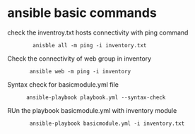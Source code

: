 # ansible basic commands

check the inventroy.txt hosts connectivity with ping command

            anisble all -m ping -i inventory.txt
            
 Check the connectivity of web group in inventory
 
           ansible web -m ping -i inventory
            
  Syntax check for basicmodule.yml file
  
          ansible-playbook playbook.yml --syntax-check
          
   RUn the playbook basicmodule.yml with inventory module
   
           ansible-playbook basicmodule.yml -i inventory.txt
